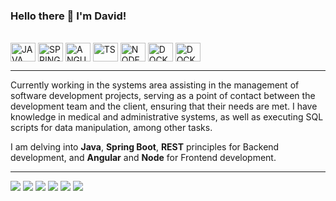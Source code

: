 ### Hello there 👋 I'm David!


 
  
<div style="display: inline_block"><br>
  <img align="center" alt="JAVA" height="30" width="40" src="https://cdn.jsdelivr.net/gh/devicons/devicon/icons/java/java-original.svg">
  <img align="center" alt="SPRING" height="30" width="40" src="https://cdn.jsdelivr.net/gh/devicons/devicon/icons/spring/spring-original.svg">
  <img align="center" alt="ANGULAR" height="30" width="40" src="https://cdn.jsdelivr.net/gh/devicons/devicon/icons/angularjs/angularjs-plain.svg">
  <img align="center" alt="TS" height="30" width="40" src="https://cdn.jsdelivr.net/gh/devicons/devicon/icons/typescript/typescript-original.svg">
  <img align="center" alt="NODE" height="30" width="40" src="https://cdn.jsdelivr.net/gh/devicons/devicon/icons/nodejs/nodejs-original.svg">
  <img align="center" alt="DOCKER" height="30" width="40" src="https://cdn.jsdelivr.net/gh/devicons/devicon/icons/docker/docker-original.svg">
  <img align="center" alt="DOCKER" height="30" width="40" src="https://cdn.jsdelivr.net/gh/devicons/devicon/icons/git/git-original.svg">
  <br>
  <hr>

  <p>Currently working in the systems area assisting in the management of software development projects, serving as a point of contact between the development team and the client,     ensuring that their needs are met. I have knowledge in medical and administrative systems, as well as executing SQL scripts for data manipulation, among other tasks.</p>

  <p>I am delving into <strong>Java</strong>, <strong>Spring Boot</strong>, <strong>REST</strong> principles for Backend development, and <strong>Angular</strong> and <strong>Node</strong> for Frontend development.</p>
  <hr>
 
 <div> 
  <a href="" target="_blank"><img src="https://img.shields.io/badge/YouTube-FF0000?style=for-the-badge&logo=youtube&logoColor=white" target="_blank"></a>
  <a href="https://www.instagram.com/_davemath/" target="_blank"><img src="https://img.shields.io/badge/-Instagram-%23E4405F?style=for-the-badge&logo=instagram&logoColor=white" target="_blank"></a>
 	<a href="https://www.twitch.tv/pressrforgg" target="_blank"><img src="https://img.shields.io/badge/Twitch-9146FF?style=for-the-badge&logo=twitch&logoColor=white" target="_blank"></a>
  <a href="https://discord.gg/XCWsYDeVBg" target="_blank"><img src="https://img.shields.io/badge/Discord-7289DA?style=for-the-badge&logo=discord&logoColor=white" target="_blank"></a> 
  <a href = "davidmatheus75@gmail.com"><img src="https://img.shields.io/badge/-Gmail-%23333?style=for-the-badge&logo=gmail&logoColor=white" target="_blank"></a>
  <a href = "https://www.linkedin.com/in/davmath/" target="_blank"><img src="https://img.shields.io/badge/-LinkedIn-%230077B5?style=for-the-badge&logo=linkedin&logoColor=white" target="_blank"></a> 
 
 
</div>

</div>
